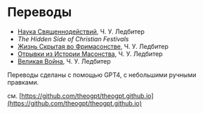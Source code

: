 # Переводы

- [Наука Священнодействий](science-of-sacraments/index.md), Ч. У. Ледбитер
- _The Hidden Side of Christian Festivals_
- [Жизнь Скрытая во Фримасонстве](hidden-life-in-freemasonry/index.md), Ч. У. Ледбитер
- [Отрывки из Истории Масонства](glimpses-of-masonic-history/index.md), Ч. У. Ледбитер
- [Великая Война](the-great-war/index.md), Ч. У. Ледбитер

Переводы сделаны с помощью GPT4, с небольшими ручными правками.

см. [https://github.com/theogpt/theogpt.github.io](https://github.com/theogpt/theogpt.github.io)
